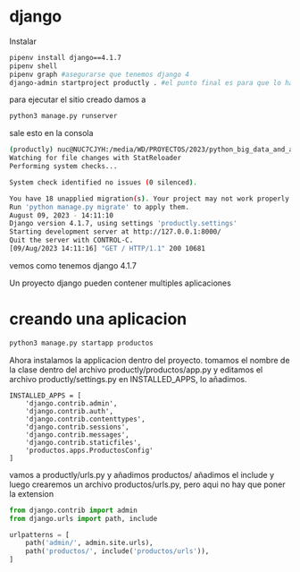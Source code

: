 # django

Instalar 
```bash
pipenv install django==4.1.7
pipenv shell
pipenv graph #asegurarse que tenemos django 4
django-admin startproject productly . #el punto final es para que lo haga en la carpeta actual

```

para ejecutar el sitio creado damos a 
```bash
python3 manage.py runserver
```

sale esto en la consola
```bash
(productly) nuc@NUC7CJYH:/media/WD/PROYECTOS/2023/python_big_data_and_ai/python_big_data_and_ai/CursoPython/django/productly$ python3 manage.py runserver
Watching for file changes with StatReloader
Performing system checks...

System check identified no issues (0 silenced).

You have 18 unapplied migration(s). Your project may not work properly until you apply the migrations for app(s): admin, auth, contenttypes, sessions.
Run 'python manage.py migrate' to apply them.
August 09, 2023 - 14:11:10
Django version 4.1.7, using settings 'productly.settings'
Starting development server at http://127.0.0.1:8000/
Quit the server with CONTROL-C.
[09/Aug/2023 14:11:16] "GET / HTTP/1.1" 200 10681
```
vemos como tenemos django 4.1.7

Un proyecto django pueden contener multiples aplicaciones

# creando una aplicacion

```bash
python3 manage.py startapp productos
```
Ahora instalamos la applicacion dentro del proyecto.
tomamos el nombre de la clase dentro del archivo productly/productos/app.py y editamos el archivo productly/settings.py en INSTALLED_APPS, lo añadimos.

```pyhon
INSTALLED_APPS = [
    'django.contrib.admin',
    'django.contrib.auth',
    'django.contrib.contenttypes',
    'django.contrib.sessions',
    'django.contrib.messages',
    'django.contrib.staticfiles',
    'productos.apps.ProductosConfig'
]
```
vamos a productly/urls.py y añadimos productos/
añadimos el include y luego crearemos un archivo productos/urls.py, pero aqui no hay que poner la extension
```python
from django.contrib import admin
from django.urls import path, include

urlpatterns = [
    path('admin/', admin.site.urls),
    path('productos/', include('productos/urls')),
]
```


